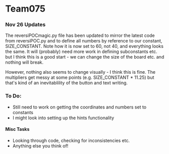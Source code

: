 # Team075

### Nov 26 Updates
The reversiPOCmagic.py file has been updated to mirror the latest code from reversiPOC.py and to define all numbers by reference to our constant, SIZE_CONSTANT. Note how it is now set to 60, not 40, and everything looks the same. It will (probably) need more work in defining subconstants etc. but I think this is a good start - we can change the size of the board etc. and nothing will break.

However, nothing also seems to change visually - I think this is fine. The multipliers get messy at some points (e.g. SIZE_CONSTANT * 11.25) but that's kind of an inevitablility of the button and text writing.

### To Do:
 * Still need to work on getting the coordinates and numbers set to constants
 * I might look into setting up the hints functionality

#### Misc Tasks
 * Looking through code, checking for inconsistencies etc.
 * Anything else you think of!
